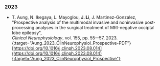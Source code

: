 ### 2023

* T. Aung, N. Ikegaya, L. Mayoglou, **J. Li**, J. Martinez-Gonzalez,  
"Prospective analysis of the multimodal invasive and noninvasive post-processing analyses in the surgical treatment of MRI-negative occiptal lobe epilepsy",  
*Clinical Neurophysiology*, vol. 155, pp. 55--57, 2023.  &nbsp; [<i class="fa fa-quote-right"></i>](/files/bib/Aung_2023_ClinNeurophysiol_Prospective.bib) &nbsp; [<i class="fa fa-file-pdf-o"></i>](/files/pdf/Aung_2023_ClinNeurophysiol_Prospective.pdf){:target="Aung_2023_ClinNeurophysiol_Prospective-PDF"}  
[https://doi.org/10.1016/j.clinph.2023.08.014](https://doi.org/10.1016/j.clinph.2023.08.014){:target="Aung_2023_ClinNeurophysiol_Prospective"}
